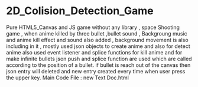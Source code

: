 # 2D_Colision_Detection_Game
Pure HTML5_Canvas and JS game without any library , space Shooting game , when anime killed by three bullet ,bullet sound , Backgroung music and anime kill effect and sound also added , background movement is also including in it , mostly used json objects to create anime and also for detect anime also used event listener and splice functions for kill anime and for make infinite bullets json push and splice function are used which are called according to the position of a bullet. if bullet is reach out of the canvas then json entry will deleted and new entry created every time when user press the upper key.
Main Code File : new Text Doc.html
